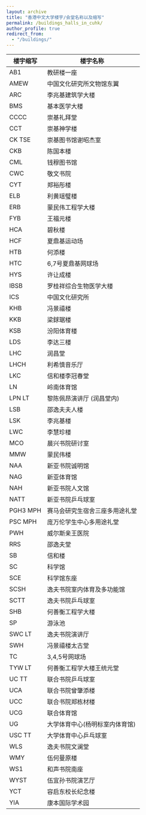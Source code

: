 ```yaml
---
layout: archive
title: "香港中文大学楼宇/会堂名称以及缩写"
permalink: /buildings_halls_in_cuhk/
author_profile: true
redirect_from:
  - "/buildings/"
---
```



| 楼宇缩写 | 楼宇名称                     |
|---------|-----------------------------|
| AB1     | 教研楼一座                   |
| AMEW    | 中国文化研究所文物馆东翼       |
| ARC     | 李兆基建筑学大楼               |
| BMS     | 基本医学大楼                   |
| CCCC    | 崇基礼拜堂                   |
| CCT     | 崇基神学楼                   |
| CK TSE  | 崇基图书馆谢昭杰室           |
| CKB     | 陈国本楼                     |
| CML     | 钱穆图书馆                   |
| CWC     | 敬文书院                     |
| CYT     | 郑裕彤楼                     |
| ELB     | 利黄瑶璧楼                   |
| ERB     | 蒙民伟工程学大楼             |
| FYB     | 王福元楼                     |
| HCA     | 碧秋楼                       |
| HCF     | 夏鼎基运动场                 |
| HTB     | 何添楼                       |
| HTC     | 6,7号夏鼎基网球场            |
| HYS     | 许让成楼                     |
| IBSB    | 罗桂祥综合生物医学大楼       |
| ICS     | 中国文化研究所               |
| KHB     | 冯景禧楼                     |
| KKB     | 梁銶琚楼                     |
| KSB     | 汾阳体育楼                   |
| LDS     | 李达三楼                     |
| LHC     | 润昌堂                       |
| LHCH    | 利希慎音乐厅                 |
| LKC     | 信和楼李冠春堂               |
| LN      | 岭南体育馆                   |
| LPN LT  | 黎陈佩昂演讲厅 (润昌堂内)     |
| LSB     | 邵逸夫夫人楼                 |
| LSK     | 李兆基楼                     |
| LWC     | 李慧珍楼                     |
| MCO     | 晨兴书院研讨室               |
| MMW     | 蒙民伟楼                     |
| NAA     | 新亚书院诚明馆               |
| NAG     | 新亚体育馆                   |
| NAH     | 新亚书院人文馆               |
| NATT    | 新亚书院乒乓球室             |
| PGH3 MPH| 赛马会研究生宿舍三座多用途礼堂 |
| PSC MPH | 庞万伦学生中心多用途礼堂     |
| PWH     | 威尔斯亲王医院               |
| RRS     | 邵逸夫堂                     |
| SB      | 信和楼                       |
| SC      | 科学馆                       |
| SCE     | 科学馆东座                   |
| SCSH    | 逸夫书院室内体育及多功能馆   |
| SCTT    | 逸夫书院乒乓球室             |
| SHB     | 何善衡工程学大楼             |
| SP      | 游泳池                       |
| SWC LT  | 逸夫书院演讲厅               |
| SWH     | 冯景禧楼太古堂               |
| TC      | 3,4,5号网球场                |
| TYW LT  | 何善衡工程学大楼王统元堂     |
| UC TT   | 联合书院乒乓球室             |
| UCA     | 联合书院曾肇添楼             |
| UCC     | 联合书院郑栋材楼             |
| UCG     | 联合体育馆                   |
| UG      | 大学体育中心(杨明标室内体育馆)|
| USC TT  | 大学体育中心乒乓球室         |
| WLS     | 逸夫书院文澜堂               |
| WMY     | 伍何曼原楼                   |
| WS1     | 和声书院南座                 |
| WYST    | 伍宜孙书院演艺厅             |
| YCT       | 容启东校长纪念楼             |
| YIA       | 康本国际学术园               |
